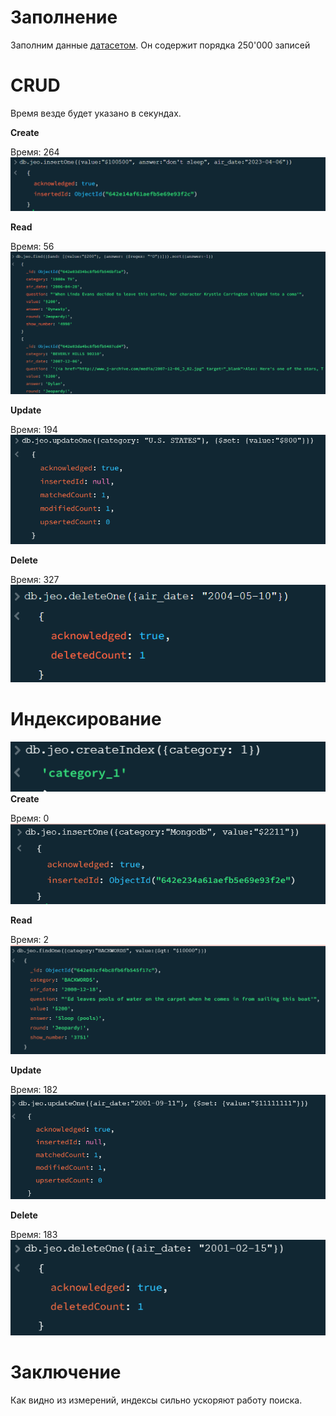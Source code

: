 # Заполнение
Заполним данные [датасетом](https://web.stanford.edu/class/archive/cs/cs109/cs109.1166/problem12.html). Он содержит порядка 250'000 записей

# CRUD
Время везде будет указано в секундах.

**Create**

Время: 264
![](/images/create.png)

**Read**

Время: 56
![](/images/read.png)

**Update**

Время: 194
![](/images/update.png)

**Delete**

Время: 327
![](/images/delete.png)

# Индексирование 
![](/images/index.png)
**Create**

Время: 0
![](/images/ind_create.png)

**Read**

Время: 2
![](/images/ind_read.png)

**Update**

Время: 182
![](/images/ind_update.png)

**Delete**

Время: 183
![](/images/ind_delete.png)

# Заключение
Как видно из измерений, индексы сильно ускоряют работу поиска.
